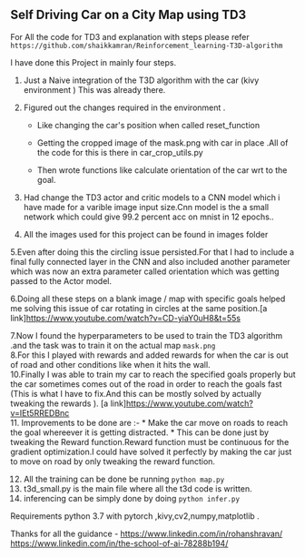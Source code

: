 ## Self Driving Car on a City Map using TD3
For All the code for TD3 and explanation with steps please refer `https://github.com/shaikkamran/Reinforcement_learning-T3D-algorithm`


I have done this Project in mainly four steps.
1. Just a Naive integration of the T3D algorithm with the car (kivy environment ) This was already there.
2. Figured out the changes required in the environment .
    
    * Like changing the car's position when called reset_function
    * Getting the cropped image of the mask.png with car in place .All of the code for this is there in car_crop_utils.py
     
    * Then wrote functions like calculate orientation of the car wrt to the goal.

3. Had change the TD3 actor and critic models to a CNN model which i have made for a varible image input size.Cnn model is the a small network which could give 99.2 percent acc on mnist in 12 epochs..

4. All the images used for this project can be found in images folder

5.Even after doing this the circling issue persisted.For that I had to include a final fully connected layer in the CNN and also included another parameter which was now an extra parameter called orientation which was getting passed to the Actor model.

6.Doing all these steps on a blank image / map with specific goals helped me solving this issue of car rotating in circles at the same position.[a link]https://www.youtube.com/watch?v=CD-yiaY0uH8&t=55s

7.Now I found the hyperparameters to be used to train the TD3 algorithm .and the task was to train it on the actual map `mask.png`
<br>
8.For this I played with rewards and added rewards for when the car is out of road and other conditions like when it hits the wall.
<br>
10.Finally I was able to train my car to reach the specified goals properly but the car sometimes comes out of the road in order to reach the goals fast (This is what I have to fix.And this can be mostly solved by actually tweaking the rewards ).
[a link]https://www.youtube.com/watch?v=IEt5RREDBnc
<br>
11. Improvements to be done are :-
    * Make the car move on roads to reach the goal whereever it is getting distracted.
    * This can be done just by tweaking the Reward function.Reward function must be continuous for the gradient optimization.I could have solved it perfectly by making the car just to move on road by only tweaking the reward function.

12. All the training can be done be running ```python map.py```
13. t3d_small.py is the main file where all the t3d code is written.
14. inferencing can be simply done by doing ```python infer.py```

Requirements python 3.7 with pytorch ,kivy,cv2,numpy,matplotlib  .

Thanks for all the guidance - 
         https://www.linkedin.com/in/rohanshravan/<br>
         https://www.linkedin.com/in/the-school-of-ai-78288b194/<br>



 
    
